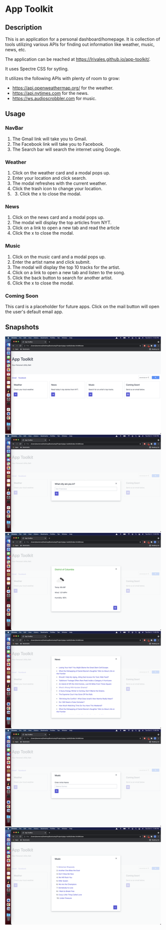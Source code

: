 # App Toolkit

## Description
This is an application for a personal dashboard/homepage.  It is collection of tools utilizing various APIs for finding out information like weather, music, news, etc.  

The application can be reached at https://lrivales.github.io/app-toolkit/.

It uses Spectre CSS for sytling.

It utilizes the following APIs with plenty of room to grow:
* https://api.openweathermap.org/ for the weather.
* https://api.nytimes.com for the news.
* https://ws.audioscrobbler.com for music.

## Usage
### NavBar
1. The Gmail link will take you to Gmail.
2. The Facebook link will take you to Facebook.
3. The Search bar will search the internet using Google.

### Weather
1. Click on the weather card and a modal pops up.
2. Enter your location and click search.
3. The modal refreshes with the current weather.
4. Click the trash icon to change your location.
5. 3. Click the x to close the modal.

### News
1. Click on the news card and a modal pops up.
2. The modal will display the top articles from NYT.
3. Click on a link to open a new tab and read the article
4. Click the x to close the modal.

### Music
1. Click on the music card and a modal pops up.
2. Enter the artist name and click submit.
3. The modal will display the top 10 tracks for the artist.
4. Click on a link to open a new tab and listen to the song.
5. Click the back button to search for another artist.
6. Click the x to close the modal.

### Coming Soon
This card is a placeholder for future apps.
Click on the mail button will open the user's default email app.

## Snapshots
![Start](assets/snapshots/start.png)
![City-Search](assets/snapshots/city-search.png)
![City-Weather](assets/snapshots/city-weather.png)
![News](assets/snapshots/news.png)
![Artist-Search](assets/snapshots/artist-search.png)
![Song-List](assets/snapshots/song-list.png)
